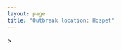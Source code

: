 ```yaml
---
layout: page
title: "Outbreak location: Hospet"
---
```

<div id="mapid">
<script src="https://buda-magenta.github.io/hazard_map/load_map.js"></script>
><script>
var marker_outbreak = L.marker([15.266493, 76.387230],{"autoPan": true}).addTo(map); marker_outbreak.bindTooltip("Hospet").openTooltip();

var circle_1 = L.circle([15.426365, 75.630079], {"pane": "markerPane", "color": "red", "fill": true, "fillOpacity": 0.2, "fillRule": "evenodd", "lineCap": "round", "lineJoin": "round", "opacity": 1.0, "radius": 695869, "stroke": true, "weight": 2}).addTo(map);
circle_1.bindTooltip("Gadag<br>rank: 1<br>hazard index: 0.173967")

var circle_2 = L.circle([12.979120, 77.591300], {"pane": "markerPane", "color": "red", "fill": true, "fillOpacity": 0.2, "fillRule": "evenodd", "lineCap": "round", "lineJoin": "round", "opacity": 1.0, "radius": 159900, "stroke": true, "weight": 2}).addTo(map);
circle_2.bindTooltip("Bangalore<br>rank: 2<br>hazard index: 0.039975")

var circle_3 = L.circle([15.143395, 76.919388], {"pane": "markerPane", "color": "red", "fill": true, "fillOpacity": 0.2, "fillRule": "evenodd", "lineCap": "round", "lineJoin": "round", "opacity": 1.0, "radius": 149296, "stroke": true, "weight": 2}).addTo(map);
circle_3.bindTooltip("Bellary<br>rank: 3<br>hazard index: 0.037324")

var circle_4 = L.circle([15.351838, 75.137985], {"pane": "markerPane", "color": "red", "fill": true, "fillOpacity": 0.2, "fillRule": "evenodd", "lineCap": "round", "lineJoin": "round", "opacity": 1.0, "radius": 102490, "stroke": true, "weight": 2}).addTo(map);
circle_4.bindTooltip("Hubli<br>rank: 4<br>hazard index: 0.025623")

var circle_5 = L.circle([14.466127, 75.920636], {"pane": "markerPane", "color": "red", "fill": true, "fillOpacity": 0.2, "fillRule": "evenodd", "lineCap": "round", "lineJoin": "round", "opacity": 1.0, "radius": 37815, "stroke": true, "weight": 2}).addTo(map);
circle_5.bindTooltip("Davanagere<br>rank: 5<br>hazard index: 0.009454")

var circle_6 = L.circle([14.475294, 78.821686], {"pane": "markerPane", "color": "red", "fill": true, "fillOpacity": 0.2, "fillRule": "evenodd", "lineCap": "round", "lineJoin": "round", "opacity": 1.0, "radius": 37790, "stroke": true, "weight": 2}).addTo(map);
circle_6.bindTooltip("Kadapa<br>rank: 6<br>hazard index: 0.009448")

var circle_7 = L.circle([15.830925, 78.042537], {"pane": "markerPane", "color": "red", "fill": true, "fillOpacity": 0.2, "fillRule": "evenodd", "lineCap": "round", "lineJoin": "round", "opacity": 1.0, "radius": 36813, "stroke": true, "weight": 2}).addTo(map);
circle_7.bindTooltip("Kurnool<br>rank: 7<br>hazard index: 0.009203")

var circle_8 = L.circle([13.932609, 75.574978], {"pane": "markerPane", "color": "red", "fill": true, "fillOpacity": 0.2, "fillRule": "evenodd", "lineCap": "round", "lineJoin": "round", "opacity": 1.0, "radius": 27933, "stroke": true, "weight": 2}).addTo(map);
circle_8.bindTooltip("Shimoga<br>rank: 8<br>hazard index: 0.006983")

var circle_9 = L.circle([15.119651, 77.455290], {"pane": "markerPane", "color": "red", "fill": true, "fillOpacity": 0.2, "fillRule": "evenodd", "lineCap": "round", "lineJoin": "round", "opacity": 1.0, "radius": 27258, "stroke": true, "weight": 2}).addTo(map);
circle_9.bindTooltip("Guntakal<br>rank: 9<br>hazard index: 0.006815")

var circle_10 = L.circle([17.849907, 75.276320], {"pane": "markerPane", "color": "red", "fill": true, "fillOpacity": 0.2, "fillRule": "evenodd", "lineCap": "round", "lineJoin": "round", "opacity": 1.0, "radius": 23179, "stroke": true, "weight": 2}).addTo(map);
circle_10.bindTooltip("Solapur<br>rank: 10<br>hazard index: 0.005795")

var circle_11 = L.circle([14.654623, 77.556260], {"pane": "markerPane", "color": "red", "fill": true, "fillOpacity": 0.2, "fillRule": "evenodd", "lineCap": "round", "lineJoin": "round", "opacity": 1.0, "radius": 22849, "stroke": true, "weight": 2}).addTo(map);
circle_11.bindTooltip("Anantapur<br>rank: 11<br>hazard index: 0.005712")

var circle_12 = L.circle([14.906956, 78.009707], {"pane": "markerPane", "color": "red", "fill": true, "fillOpacity": 0.2, "fillRule": "evenodd", "lineCap": "round", "lineJoin": "round", "opacity": 1.0, "radius": 22383, "stroke": true, "weight": 2}).addTo(map);
circle_12.bindTooltip("Tadipatri<br>rank: 12<br>hazard index: 0.005596")

var circle_13 = L.circle([16.083333, 77.166667], {"pane": "markerPane", "color": "red", "fill": true, "fillOpacity": 0.2, "fillRule": "evenodd", "lineCap": "round", "lineJoin": "round", "opacity": 1.0, "radius": 20247, "stroke": true, "weight": 2}).addTo(map);
circle_13.bindTooltip("Raichur<br>rank: 13<br>hazard index: 0.005062")

var circle_14 = L.circle([18.793568, 80.815939], {"pane": "markerPane", "color": "red", "fill": true, "fillOpacity": 0.2, "fillRule": "evenodd", "lineCap": "round", "lineJoin": "round", "opacity": 1.0, "radius": 17025, "stroke": true, "weight": 2}).addTo(map);
circle_14.bindTooltip("Bijapur<br>rank: 14<br>hazard index: 0.004256")

var circle_15 = L.circle([15.431506, 76.532774], {"pane": "markerPane", "color": "red", "fill": true, "fillOpacity": 0.2, "fillRule": "evenodd", "lineCap": "round", "lineJoin": "round", "opacity": 1.0, "radius": 16847, "stroke": true, "weight": 2}).addTo(map);
circle_15.bindTooltip("Gangawati<br>rank: 15<br>hazard index: 0.004212")

var circle_16 = L.circle([15.631900, 77.275900], {"pane": "markerPane", "color": "red", "fill": true, "fillOpacity": 0.2, "fillRule": "evenodd", "lineCap": "round", "lineJoin": "round", "opacity": 1.0, "radius": 16358, "stroke": true, "weight": 2}).addTo(map);
circle_16.bindTooltip("Adoni<br>rank: 16<br>hazard index: 0.004090")

var circle_17 = L.circle([17.388786, 78.461065], {"pane": "markerPane", "color": "red", "fill": true, "fillOpacity": 0.2, "fillRule": "evenodd", "lineCap": "round", "lineJoin": "round", "opacity": 1.0, "radius": 15428, "stroke": true, "weight": 2}).addTo(map);
circle_17.bindTooltip("Hyderabad<br>rank: 17<br>hazard index: 0.003857")

var circle_18 = L.circle([16.508759, 80.618510], {"pane": "markerPane", "color": "red", "fill": true, "fillOpacity": 0.2, "fillRule": "evenodd", "lineCap": "round", "lineJoin": "round", "opacity": 1.0, "radius": 12074, "stroke": true, "weight": 2}).addTo(map);
circle_18.bindTooltip("Vijayawada<br>rank: 18<br>hazard index: 0.003019")

var circle_19 = L.circle([16.185317, 75.696792], {"pane": "markerPane", "color": "red", "fill": true, "fillOpacity": 0.2, "fillRule": "evenodd", "lineCap": "round", "lineJoin": "round", "opacity": 1.0, "radius": 11659, "stroke": true, "weight": 2}).addTo(map);
circle_19.bindTooltip("Bagalkot<br>rank: 19<br>hazard index: 0.002915")

var circle_20 = L.circle([12.869810, 74.843008], {"pane": "markerPane", "color": "red", "fill": true, "fillOpacity": 0.2, "fillRule": "evenodd", "lineCap": "round", "lineJoin": "round", "opacity": 1.0, "radius": 10774, "stroke": true, "weight": 2}).addTo(map);
circle_20.bindTooltip("Mangalore<br>rank: 20<br>hazard index: 0.002694")

var circle_21 = L.circle([14.625888, 75.635724], {"pane": "markerPane", "color": "red", "fill": true, "fillOpacity": 0.2, "fillRule": "evenodd", "lineCap": "round", "lineJoin": "round", "opacity": 1.0, "radius": 10039, "stroke": true, "weight": 2}).addTo(map);
circle_21.bindTooltip("Ranibennur<br>rank: 21<br>hazard index: 0.002510")

var circle_22 = L.circle([12.305183, 76.655361], {"pane": "markerPane", "color": "red", "fill": true, "fillOpacity": 0.2, "fillRule": "evenodd", "lineCap": "round", "lineJoin": "round", "opacity": 1.0, "radius": 7516, "stroke": true, "weight": 2}).addTo(map);
circle_22.bindTooltip("Mysore<br>rank: 22<br>hazard index: 0.001879")

var circle_23 = L.circle([16.291519, 80.454159], {"pane": "markerPane", "color": "red", "fill": true, "fillOpacity": 0.2, "fillRule": "evenodd", "lineCap": "round", "lineJoin": "round", "opacity": 1.0, "radius": 7503, "stroke": true, "weight": 2}).addTo(map);
circle_23.bindTooltip("Guntur<br>rank: 23<br>hazard index: 0.001876")

var circle_24 = L.circle([19.075990, 72.877393], {"pane": "markerPane", "color": "red", "fill": true, "fillOpacity": 0.2, "fillRule": "evenodd", "lineCap": "round", "lineJoin": "round", "opacity": 1.0, "radius": 7150, "stroke": true, "weight": 2}).addTo(map);
circle_24.bindTooltip("Mumbai<br>rank: 24<br>hazard index: 0.001788")

var circle_25 = L.circle([15.857267, 74.506934], {"pane": "markerPane", "color": "red", "fill": true, "fillOpacity": 0.2, "fillRule": "evenodd", "lineCap": "round", "lineJoin": "round", "opacity": 1.0, "radius": 6962, "stroke": true, "weight": 2}).addTo(map);
circle_25.bindTooltip("Belgaum<br>rank: 25<br>hazard index: 0.001741")

var circle_26 = L.circle([13.631637, 79.423171], {"pane": "markerPane", "color": "red", "fill": true, "fillOpacity": 0.2, "fillRule": "evenodd", "lineCap": "round", "lineJoin": "round", "opacity": 1.0, "radius": 6079, "stroke": true, "weight": 2}).addTo(map);
circle_26.bindTooltip("Tirupati<br>rank: 26<br>hazard index: 0.001520")

var circle_27 = L.circle([14.226644, 76.400512], {"pane": "markerPane", "color": "red", "fill": true, "fillOpacity": 0.2, "fillRule": "evenodd", "lineCap": "round", "lineJoin": "round", "opacity": 1.0, "radius": 5946, "stroke": true, "weight": 2}).addTo(map);
circle_27.bindTooltip("Chitradurga<br>rank: 27<br>hazard index: 0.001487")

var circle_28 = L.circle([13.340077, 77.100621], {"pane": "markerPane", "color": "red", "fill": true, "fillOpacity": 0.2, "fillRule": "evenodd", "lineCap": "round", "lineJoin": "round", "opacity": 1.0, "radius": 5662, "stroke": true, "weight": 2}).addTo(map);
circle_28.bindTooltip("Tumkur<br>rank: 28<br>hazard index: 0.001416")

var circle_29 = L.circle([16.850253, 74.594888], {"pane": "markerPane", "color": "red", "fill": true, "fillOpacity": 0.2, "fillRule": "evenodd", "lineCap": "round", "lineJoin": "round", "opacity": 1.0, "radius": 4176, "stroke": true, "weight": 2}).addTo(map);
circle_29.bindTooltip("Sangli<br>rank: 29<br>hazard index: 0.001044")

var circle_30 = L.circle([16.702841, 74.240533], {"pane": "markerPane", "color": "red", "fill": true, "fillOpacity": 0.2, "fillRule": "evenodd", "lineCap": "round", "lineJoin": "round", "opacity": 1.0, "radius": 4133, "stroke": true, "weight": 2}).addTo(map);
circle_30.bindTooltip("Kolhapur<br>rank: 30<br>hazard index: 0.001033")

var circle_31 = L.circle([13.083694, 80.270186], {"pane": "markerPane", "color": "red", "fill": true, "fillOpacity": 0.2, "fillRule": "evenodd", "lineCap": "round", "lineJoin": "round", "opacity": 1.0, "radius": 3749, "stroke": true, "weight": 2}).addTo(map);
circle_31.bindTooltip("Chennai<br>rank: 31<br>hazard index: 0.000937")

var circle_32 = L.circle([13.826383, 77.493772], {"pane": "markerPane", "color": "red", "fill": true, "fillOpacity": 0.2, "fillRule": "evenodd", "lineCap": "round", "lineJoin": "round", "opacity": 1.0, "radius": 3744, "stroke": true, "weight": 2}).addTo(map);
circle_32.bindTooltip("Hindupur<br>rank: 32<br>hazard index: 0.000936")

var circle_33 = L.circle([15.398403, 73.812918], {"pane": "markerPane", "color": "red", "fill": true, "fillOpacity": 0.2, "fillRule": "evenodd", "lineCap": "round", "lineJoin": "round", "opacity": 1.0, "radius": 3374, "stroke": true, "weight": 2}).addTo(map);
circle_33.bindTooltip("Vasco Da Gama<br>rank: 33<br>hazard index: 0.000844")

var circle_34 = L.circle([14.422347, 77.720069], {"pane": "markerPane", "color": "red", "fill": true, "fillOpacity": 0.2, "fillRule": "evenodd", "lineCap": "round", "lineJoin": "round", "opacity": 1.0, "radius": 3269, "stroke": true, "weight": 2}).addTo(map);
circle_34.bindTooltip("Dharmavaram<br>rank: 34<br>hazard index: 0.000817")

var circle_35 = L.circle([28.651718, 77.221939], {"pane": "markerPane", "color": "red", "fill": true, "fillOpacity": 0.2, "fillRule": "evenodd", "lineCap": "round", "lineJoin": "round", "opacity": 1.0, "radius": 3266, "stroke": true, "weight": 2}).addTo(map);
circle_35.bindTooltip("Delhi<br>rank: 35<br>hazard index: 0.000817")

var circle_36 = L.circle([17.166667, 77.083333], {"pane": "markerPane", "color": "red", "fill": true, "fillOpacity": 0.2, "fillRule": "evenodd", "lineCap": "round", "lineJoin": "round", "opacity": 1.0, "radius": 2871, "stroke": true, "weight": 2}).addTo(map);
circle_36.bindTooltip("Gulbarga<br>rank: 36<br>hazard index: 0.000718")

var circle_37 = L.circle([11.664300, 78.146000], {"pane": "markerPane", "color": "red", "fill": true, "fillOpacity": 0.2, "fillRule": "evenodd", "lineCap": "round", "lineJoin": "round", "opacity": 1.0, "radius": 2521, "stroke": true, "weight": 2}).addTo(map);
circle_37.bindTooltip("Salem<br>rank: 37<br>hazard index: 0.000630")

var circle_38 = L.circle([15.475377, 78.478558], {"pane": "markerPane", "color": "red", "fill": true, "fillOpacity": 0.2, "fillRule": "evenodd", "lineCap": "round", "lineJoin": "round", "opacity": 1.0, "radius": 2312, "stroke": true, "weight": 2}).addTo(map);
circle_38.bindTooltip("Nandyal<br>rank: 38<br>hazard index: 0.000578")

var circle_39 = L.circle([16.695935, 74.455575], {"pane": "markerPane", "color": "red", "fill": true, "fillOpacity": 0.2, "fillRule": "evenodd", "lineCap": "round", "lineJoin": "round", "opacity": 1.0, "radius": 2164, "stroke": true, "weight": 2}).addTo(map);
circle_39.bindTooltip("Ichalkaranji<br>rank: 39<br>hazard index: 0.000541")

var circle_40 = L.circle([12.955100, 78.269900], {"pane": "markerPane", "color": "red", "fill": true, "fillOpacity": 0.2, "fillRule": "evenodd", "lineCap": "round", "lineJoin": "round", "opacity": 1.0, "radius": 2031, "stroke": true, "weight": 2}).addTo(map);
circle_40.bindTooltip("Robertson Pet<br>rank: 40<br>hazard index: 0.000508")

var circle_41 = L.circle([18.521428, 73.854454], {"pane": "markerPane", "color": "red", "fill": true, "fillOpacity": 0.2, "fillRule": "evenodd", "lineCap": "round", "lineJoin": "round", "opacity": 1.0, "radius": 1803, "stroke": true, "weight": 2}).addTo(map);
circle_41.bindTooltip("Pune<br>rank: 41<br>hazard index: 0.000451")

var circle_42 = L.circle([14.449372, 79.987376], {"pane": "markerPane", "color": "red", "fill": true, "fillOpacity": 0.2, "fillRule": "evenodd", "lineCap": "round", "lineJoin": "round", "opacity": 1.0, "radius": 1690, "stroke": true, "weight": 2}).addTo(map);
circle_42.bindTooltip("Nellore<br>rank: 42<br>hazard index: 0.000423")

var circle_43 = L.circle([22.541418, 88.357691], {"pane": "markerPane", "color": "red", "fill": true, "fillOpacity": 0.2, "fillRule": "evenodd", "lineCap": "round", "lineJoin": "round", "opacity": 1.0, "radius": 1620, "stroke": true, "weight": 2}).addTo(map);
circle_43.bindTooltip("Kolkata<br>rank: 43<br>hazard index: 0.000405")

var circle_44 = L.circle([12.732884, 77.830948], {"pane": "markerPane", "color": "red", "fill": true, "fillOpacity": 0.2, "fillRule": "evenodd", "lineCap": "round", "lineJoin": "round", "opacity": 1.0, "radius": 1364, "stroke": true, "weight": 2}).addTo(map);
circle_44.bindTooltip("Hosur<br>rank: 44<br>hazard index: 0.000341")

var circle_45 = L.circle([16.238924, 80.047288], {"pane": "markerPane", "color": "red", "fill": true, "fillOpacity": 0.2, "fillRule": "evenodd", "lineCap": "round", "lineJoin": "round", "opacity": 1.0, "radius": 1340, "stroke": true, "weight": 2}).addTo(map);
circle_45.bindTooltip("Narasaraopet<br>rank: 45<br>hazard index: 0.000335")

var circle_46 = L.circle([12.523889, 76.896196], {"pane": "markerPane", "color": "red", "fill": true, "fillOpacity": 0.2, "fillRule": "evenodd", "lineCap": "round", "lineJoin": "round", "opacity": 1.0, "radius": 1118, "stroke": true, "weight": 2}).addTo(map);
circle_46.bindTooltip("Mandya<br>rank: 46<br>hazard index: 0.000280")

var circle_47 = L.circle([17.980609, 79.598212], {"pane": "markerPane", "color": "red", "fill": true, "fillOpacity": 0.2, "fillRule": "evenodd", "lineCap": "round", "lineJoin": "round", "opacity": 1.0, "radius": 1067, "stroke": true, "weight": 2}).addTo(map);
circle_47.bindTooltip("Warangal<br>rank: 47<br>hazard index: 0.000267")

var circle_48 = L.circle([19.194329, 72.970178], {"pane": "markerPane", "color": "red", "fill": true, "fillOpacity": 0.2, "fillRule": "evenodd", "lineCap": "round", "lineJoin": "round", "opacity": 1.0, "radius": 1052, "stroke": true, "weight": 2}).addTo(map);
circle_48.bindTooltip("Thane<br>rank: 48<br>hazard index: 0.000263")

var circle_49 = L.circle([13.137000, 78.133961], {"pane": "markerPane", "color": "red", "fill": true, "fillOpacity": 0.2, "fillRule": "evenodd", "lineCap": "round", "lineJoin": "round", "opacity": 1.0, "radius": 1047, "stroke": true, "weight": 2}).addTo(map);
circle_49.bindTooltip("Kolar<br>rank: 49<br>hazard index: 0.000262")

var circle_50 = L.circle([13.007082, 76.099270], {"pane": "markerPane", "color": "red", "fill": true, "fillOpacity": 0.2, "fillRule": "evenodd", "lineCap": "round", "lineJoin": "round", "opacity": 1.0, "radius": 937, "stroke": true, "weight": 2}).addTo(map);
circle_50.bindTooltip("Hassan<br>rank: 50<br>hazard index: 0.000234")

var circle_51 = L.circle([11.001812, 76.962842], {"pane": "markerPane", "color": "red", "fill": true, "fillOpacity": 0.2, "fillRule": "evenodd", "lineCap": "round", "lineJoin": "round", "opacity": 1.0, "radius": 882, "stroke": true, "weight": 2}).addTo(map);
circle_51.bindTooltip("Coimbatore<br>rank: 51<br>hazard index: 0.000221")

var circle_52 = L.circle([23.021624, 72.579707], {"pane": "markerPane", "color": "red", "fill": true, "fillOpacity": 0.2, "fillRule": "evenodd", "lineCap": "round", "lineJoin": "round", "opacity": 1.0, "radius": 850, "stroke": true, "weight": 2}).addTo(map);
circle_52.bindTooltip("Ahmedabad<br>rank: 52<br>hazard index: 0.000213")

var circle_53 = L.circle([14.752266, 78.548552], {"pane": "markerPane", "color": "red", "fill": true, "fillOpacity": 0.2, "fillRule": "evenodd", "lineCap": "round", "lineJoin": "round", "opacity": 1.0, "radius": 819, "stroke": true, "weight": 2}).addTo(map);
circle_53.bindTooltip("Proddatur<br>rank: 53<br>hazard index: 0.000205")

var circle_54 = L.circle([20.166670, 79.172114], {"pane": "markerPane", "color": "red", "fill": true, "fillOpacity": 0.2, "fillRule": "evenodd", "lineCap": "round", "lineJoin": "round", "opacity": 1.0, "radius": 797, "stroke": true, "weight": 2}).addTo(map);
circle_54.bindTooltip("Bhadravati<br>rank: 54<br>hazard index: 0.000199")

var circle_55 = L.circle([16.237773, 80.646422], {"pane": "markerPane", "color": "red", "fill": true, "fillOpacity": 0.2, "fillRule": "evenodd", "lineCap": "round", "lineJoin": "round", "opacity": 1.0, "radius": 749, "stroke": true, "weight": 2}).addTo(map);
circle_55.bindTooltip("Tenali<br>rank: 55<br>hazard index: 0.000187")

var circle_56 = L.circle([9.931308, 76.267414], {"pane": "markerPane", "color": "red", "fill": true, "fillOpacity": 0.2, "fillRule": "evenodd", "lineCap": "round", "lineJoin": "round", "opacity": 1.0, "radius": 749, "stroke": true, "weight": 2}).addTo(map);
circle_56.bindTooltip("Kochi<br>rank: 56<br>hazard index: 0.000187")

var circle_57 = L.circle([17.723128, 83.301284], {"pane": "markerPane", "color": "red", "fill": true, "fillOpacity": 0.2, "fillRule": "evenodd", "lineCap": "round", "lineJoin": "round", "opacity": 1.0, "radius": 711, "stroke": true, "weight": 2}).addTo(map);
circle_57.bindTooltip("Visakhapatnam<br>rank: 57<br>hazard index: 0.000178")

var circle_58 = L.circle([16.432998, 80.993715], {"pane": "markerPane", "color": "red", "fill": true, "fillOpacity": 0.2, "fillRule": "evenodd", "lineCap": "round", "lineJoin": "round", "opacity": 1.0, "radius": 682, "stroke": true, "weight": 2}).addTo(map);
circle_58.bindTooltip("Gudivada<br>rank: 58<br>hazard index: 0.000171")

var circle_59 = L.circle([20.266777, 85.843559], {"pane": "markerPane", "color": "red", "fill": true, "fillOpacity": 0.2, "fillRule": "evenodd", "lineCap": "round", "lineJoin": "round", "opacity": 1.0, "radius": 638, "stroke": true, "weight": 2}).addTo(map);
circle_59.bindTooltip("Bhubaneswar<br>rank: 59<br>hazard index: 0.000160")

var circle_60 = L.circle([16.094950, 80.165878], {"pane": "markerPane", "color": "red", "fill": true, "fillOpacity": 0.2, "fillRule": "evenodd", "lineCap": "round", "lineJoin": "round", "opacity": 1.0, "radius": 573, "stroke": true, "weight": 2}).addTo(map);
circle_60.bindTooltip("Chilakaluripet<br>rank: 60<br>hazard index: 0.000143")

var circle_61 = L.circle([13.160105, 79.155551], {"pane": "markerPane", "color": "red", "fill": true, "fillOpacity": 0.2, "fillRule": "evenodd", "lineCap": "round", "lineJoin": "round", "opacity": 1.0, "radius": 547, "stroke": true, "weight": 2}).addTo(map);
circle_61.bindTooltip("Chittoor<br>rank: 61<br>hazard index: 0.000137")

var circle_62 = L.circle([8.576971, 77.050125], {"pane": "markerPane", "color": "red", "fill": true, "fillOpacity": 0.2, "fillRule": "evenodd", "lineCap": "round", "lineJoin": "round", "opacity": 1.0, "radius": 532, "stroke": true, "weight": 2}).addTo(map);
circle_62.bindTooltip("Thiruvananthapuram<br>rank: 62<br>hazard index: 0.000133")

var circle_63 = L.circle([16.181939, 81.135130], {"pane": "markerPane", "color": "red", "fill": true, "fillOpacity": 0.2, "fillRule": "evenodd", "lineCap": "round", "lineJoin": "round", "opacity": 1.0, "radius": 506, "stroke": true, "weight": 2}).addTo(map);
circle_63.bindTooltip("Machilipatnam<br>rank: 63<br>hazard index: 0.000127")

var circle_64 = L.circle([11.258608, 75.778874], {"pane": "markerPane", "color": "red", "fill": true, "fillOpacity": 0.2, "fillRule": "evenodd", "lineCap": "round", "lineJoin": "round", "opacity": 1.0, "radius": 489, "stroke": true, "weight": 2}).addTo(map);
circle_64.bindTooltip("Kozhikode<br>rank: 64<br>hazard index: 0.000122")

var circle_65 = L.circle([25.335649, 83.007629], {"pane": "markerPane", "color": "red", "fill": true, "fillOpacity": 0.2, "fillRule": "evenodd", "lineCap": "round", "lineJoin": "round", "opacity": 1.0, "radius": 452, "stroke": true, "weight": 2}).addTo(map);
circle_65.bindTooltip("Varanasi<br>rank: 65<br>hazard index: 0.000113")

var circle_66 = L.circle([19.250000, 74.750000], {"pane": "markerPane", "color": "red", "fill": true, "fillOpacity": 0.2, "fillRule": "evenodd", "lineCap": "round", "lineJoin": "round", "opacity": 1.0, "radius": 431, "stroke": true, "weight": 2}).addTo(map);
circle_66.bindTooltip("Ahmadnagar<br>rank: 66<br>hazard index: 0.000108")

var circle_67 = L.circle([21.149813, 79.082056], {"pane": "markerPane", "color": "red", "fill": true, "fillOpacity": 0.2, "fillRule": "evenodd", "lineCap": "round", "lineJoin": "round", "opacity": 1.0, "radius": 424, "stroke": true, "weight": 2}).addTo(map);
circle_67.bindTooltip("Nagpur<br>rank: 67<br>hazard index: 0.000106")

var circle_68 = L.circle([18.351469, 76.755121], {"pane": "markerPane", "color": "red", "fill": true, "fillOpacity": 0.2, "fillRule": "evenodd", "lineCap": "round", "lineJoin": "round", "opacity": 1.0, "radius": 422, "stroke": true, "weight": 2}).addTo(map);
circle_68.bindTooltip("Latur<br>rank: 68<br>hazard index: 0.000106")

var circle_69 = L.circle([16.542769, 81.527344], {"pane": "markerPane", "color": "red", "fill": true, "fillOpacity": 0.2, "fillRule": "evenodd", "lineCap": "round", "lineJoin": "round", "opacity": 1.0, "radius": 421, "stroke": true, "weight": 2}).addTo(map);
circle_69.bindTooltip("Bhimavaram<br>rank: 69<br>hazard index: 0.000105")

var circle_70 = L.circle([25.438130, 81.833800], {"pane": "markerPane", "color": "red", "fill": true, "fillOpacity": 0.2, "fillRule": "evenodd", "lineCap": "round", "lineJoin": "round", "opacity": 1.0, "radius": 420, "stroke": true, "weight": 2}).addTo(map);
circle_70.bindTooltip("Allahabad<br>rank: 70<br>hazard index: 0.000105")

var circle_71 = L.circle([13.318014, 75.773874], {"pane": "markerPane", "color": "red", "fill": true, "fillOpacity": 0.2, "fillRule": "evenodd", "lineCap": "round", "lineJoin": "round", "opacity": 1.0, "radius": 417, "stroke": true, "weight": 2}).addTo(map);
circle_71.bindTooltip("Chikmagalur<br>rank: 71<br>hazard index: 0.000104")

var circle_72 = L.circle([18.627929, 73.800983], {"pane": "markerPane", "color": "red", "fill": true, "fillOpacity": 0.2, "fillRule": "evenodd", "lineCap": "round", "lineJoin": "round", "opacity": 1.0, "radius": 416, "stroke": true, "weight": 2}).addTo(map);
circle_72.bindTooltip("Pimpri Chinchwad<br>rank: 72<br>hazard index: 0.000104")

var circle_73 = L.circle([9.926115, 78.114098], {"pane": "markerPane", "color": "red", "fill": true, "fillOpacity": 0.2, "fillRule": "evenodd", "lineCap": "round", "lineJoin": "round", "opacity": 1.0, "radius": 411, "stroke": true, "weight": 2}).addTo(map);
circle_73.bindTooltip("Madurai<br>rank: 73<br>hazard index: 0.000103")

var circle_74 = L.circle([17.910400, 77.519900], {"pane": "markerPane", "color": "red", "fill": true, "fillOpacity": 0.2, "fillRule": "evenodd", "lineCap": "round", "lineJoin": "round", "opacity": 1.0, "radius": 404, "stroke": true, "weight": 2}).addTo(map);
circle_74.bindTooltip("Bidar<br>rank: 74<br>hazard index: 0.000101")

var circle_75 = L.circle([11.369204, 77.676627], {"pane": "markerPane", "color": "red", "fill": true, "fillOpacity": 0.2, "fillRule": "evenodd", "lineCap": "round", "lineJoin": "round", "opacity": 1.0, "radius": 397, "stroke": true, "weight": 2}).addTo(map);
circle_75.bindTooltip("Erode<br>rank: 75<br>hazard index: 0.000099")

var circle_76 = L.circle([23.160894, 79.949770], {"pane": "markerPane", "color": "red", "fill": true, "fillOpacity": 0.2, "fillRule": "evenodd", "lineCap": "round", "lineJoin": "round", "opacity": 1.0, "radius": 396, "stroke": true, "weight": 2}).addTo(map);
circle_76.bindTooltip("Jabalpur<br>rank: 76<br>hazard index: 0.000099")

var circle_77 = L.circle([26.838100, 80.934600], {"pane": "markerPane", "color": "red", "fill": true, "fillOpacity": 0.2, "fillRule": "evenodd", "lineCap": "round", "lineJoin": "round", "opacity": 1.0, "radius": 384, "stroke": true, "weight": 2}).addTo(map);
circle_77.bindTooltip("Lucknow<br>rank: 77<br>hazard index: 0.000096")

var circle_78 = L.circle([26.915458, 75.818982], {"pane": "markerPane", "color": "red", "fill": true, "fillOpacity": 0.2, "fillRule": "evenodd", "lineCap": "round", "lineJoin": "round", "opacity": 1.0, "radius": 372, "stroke": true, "weight": 2}).addTo(map);
circle_78.bindTooltip("Jaipur<br>rank: 78<br>hazard index: 0.000093")

var circle_79 = L.circle([19.087076, 82.023572], {"pane": "markerPane", "color": "red", "fill": true, "fillOpacity": 0.2, "fillRule": "evenodd", "lineCap": "round", "lineJoin": "round", "opacity": 1.0, "radius": 341, "stroke": true, "weight": 2}).addTo(map);
circle_79.bindTooltip("Jagdalpur<br>rank: 79<br>hazard index: 0.000085")

var circle_80 = L.circle([13.341917, 74.747323], {"pane": "markerPane", "color": "red", "fill": true, "fillOpacity": 0.2, "fillRule": "evenodd", "lineCap": "round", "lineJoin": "round", "opacity": 1.0, "radius": 340, "stroke": true, "weight": 2}).addTo(map);
circle_80.bindTooltip("Udupi<br>rank: 80<br>hazard index: 0.000085")

var circle_81 = L.circle([26.180598, 91.753943], {"pane": "markerPane", "color": "red", "fill": true, "fillOpacity": 0.2, "fillRule": "evenodd", "lineCap": "round", "lineJoin": "round", "opacity": 1.0, "radius": 339, "stroke": true, "weight": 2}).addTo(map);
circle_81.bindTooltip("Guwahati<br>rank: 81<br>hazard index: 0.000085")

var circle_82 = L.circle([25.609324, 85.123525], {"pane": "markerPane", "color": "red", "fill": true, "fillOpacity": 0.2, "fillRule": "evenodd", "lineCap": "round", "lineJoin": "round", "opacity": 1.0, "radius": 338, "stroke": true, "weight": 2}).addTo(map);
circle_82.bindTooltip("Patna<br>rank: 82<br>hazard index: 0.000085")

var circle_83 = L.circle([12.794811, 79.000641], {"pane": "markerPane", "color": "red", "fill": true, "fillOpacity": 0.2, "fillRule": "evenodd", "lineCap": "round", "lineJoin": "round", "opacity": 1.0, "radius": 326, "stroke": true, "weight": 2}).addTo(map);
circle_83.bindTooltip("Vellore<br>rank: 83<br>hazard index: 0.000082")

var circle_84 = L.circle([13.573260, 78.479146], {"pane": "markerPane", "color": "red", "fill": true, "fillOpacity": 0.2, "fillRule": "evenodd", "lineCap": "round", "lineJoin": "round", "opacity": 1.0, "radius": 298, "stroke": true, "weight": 2}).addTo(map);
circle_84.bindTooltip("Madanapalle<br>rank: 84<br>hazard index: 0.000075")

var circle_85 = L.circle([12.792907, 78.699917], {"pane": "markerPane", "color": "red", "fill": true, "fillOpacity": 0.2, "fillRule": "evenodd", "lineCap": "round", "lineJoin": "round", "opacity": 1.0, "radius": 273, "stroke": true, "weight": 2}).addTo(map);
circle_85.bindTooltip("Ambur<br>rank: 85<br>hazard index: 0.000068")

var circle_86 = L.circle([22.720362, 75.868200], {"pane": "markerPane", "color": "red", "fill": true, "fillOpacity": 0.2, "fillRule": "evenodd", "lineCap": "round", "lineJoin": "round", "opacity": 1.0, "radius": 271, "stroke": true, "weight": 2}).addTo(map);
circle_86.bindTooltip("Indore<br>rank: 86<br>hazard index: 0.000068")

var circle_87 = L.circle([15.507554, 80.060800], {"pane": "markerPane", "color": "red", "fill": true, "fillOpacity": 0.2, "fillRule": "evenodd", "lineCap": "round", "lineJoin": "round", "opacity": 1.0, "radius": 270, "stroke": true, "weight": 2}).addTo(map);
circle_87.bindTooltip("Ongole<br>rank: 87<br>hazard index: 0.000068")

var circle_88 = L.circle([25.531031, 78.652689], {"pane": "markerPane", "color": "red", "fill": true, "fillOpacity": 0.2, "fillRule": "evenodd", "lineCap": "round", "lineJoin": "round", "opacity": 1.0, "radius": 261, "stroke": true, "weight": 2}).addTo(map);
circle_88.bindTooltip("Jhansi<br>rank: 88<br>hazard index: 0.000065")

var circle_89 = L.circle([26.055318, 82.993139], {"pane": "markerPane", "color": "red", "fill": true, "fillOpacity": 0.2, "fillRule": "evenodd", "lineCap": "round", "lineJoin": "round", "opacity": 1.0, "radius": 258, "stroke": true, "weight": 2}).addTo(map);
circle_89.bindTooltip("Nizamabad<br>rank: 89<br>hazard index: 0.000065")

var circle_90 = L.circle([23.370035, 85.325013], {"pane": "markerPane", "color": "red", "fill": true, "fillOpacity": 0.2, "fillRule": "evenodd", "lineCap": "round", "lineJoin": "round", "opacity": 1.0, "radius": 254, "stroke": true, "weight": 2}).addTo(map);
circle_90.bindTooltip("Ranchi<br>rank: 90<br>hazard index: 0.000064")

var circle_91 = L.circle([11.101781, 77.345192], {"pane": "markerPane", "color": "red", "fill": true, "fillOpacity": 0.2, "fillRule": "evenodd", "lineCap": "round", "lineJoin": "round", "opacity": 1.0, "radius": 253, "stroke": true, "weight": 2}).addTo(map);
circle_91.bindTooltip("Tiruppur<br>rank: 91<br>hazard index: 0.000063")

var circle_92 = L.circle([12.227213, 79.070156], {"pane": "markerPane", "color": "red", "fill": true, "fillOpacity": 0.2, "fillRule": "evenodd", "lineCap": "round", "lineJoin": "round", "opacity": 1.0, "radius": 227, "stroke": true, "weight": 2}).addTo(map);
circle_92.bindTooltip("Tiruvannamalai<br>rank: 92<br>hazard index: 0.000057")

var circle_93 = L.circle([16.743454, 77.992319], {"pane": "markerPane", "color": "red", "fill": true, "fillOpacity": 0.2, "fillRule": "evenodd", "lineCap": "round", "lineJoin": "round", "opacity": 1.0, "radius": 216, "stroke": true, "weight": 2}).addTo(map);
circle_93.bindTooltip("Mahbubnagar<br>rank: 93<br>hazard index: 0.000054")

var circle_94 = L.circle([10.525626, 76.213254], {"pane": "markerPane", "color": "red", "fill": true, "fillOpacity": 0.2, "fillRule": "evenodd", "lineCap": "round", "lineJoin": "round", "opacity": 1.0, "radius": 188, "stroke": true, "weight": 2}).addTo(map);
circle_94.bindTooltip("Thrissur<br>rank: 94<br>hazard index: 0.000047")

var circle_95 = L.circle([18.761516, 79.478785], {"pane": "markerPane", "color": "red", "fill": true, "fillOpacity": 0.2, "fillRule": "evenodd", "lineCap": "round", "lineJoin": "round", "opacity": 1.0, "radius": 187, "stroke": true, "weight": 2}).addTo(map);
circle_95.bindTooltip("Ramagundam<br>rank: 95<br>hazard index: 0.000047")

var circle_96 = L.circle([21.170200, 72.831100], {"pane": "markerPane", "color": "red", "fill": true, "fillOpacity": 0.2, "fillRule": "evenodd", "lineCap": "round", "lineJoin": "round", "opacity": 1.0, "radius": 182, "stroke": true, "weight": 2}).addTo(map);
circle_96.bindTooltip("Surat<br>rank: 96<br>hazard index: 0.000046")

var circle_97 = L.circle([8.887951, 76.595501], {"pane": "markerPane", "color": "red", "fill": true, "fillOpacity": 0.2, "fillRule": "evenodd", "lineCap": "round", "lineJoin": "round", "opacity": 1.0, "radius": 168, "stroke": true, "weight": 2}).addTo(map);
circle_97.bindTooltip("Kollam<br>rank: 97<br>hazard index: 0.000042")

var circle_98 = L.circle([17.005045, 81.780473], {"pane": "markerPane", "color": "red", "fill": true, "fillOpacity": 0.2, "fillRule": "evenodd", "lineCap": "round", "lineJoin": "round", "opacity": 1.0, "radius": 167, "stroke": true, "weight": 2}).addTo(map);
circle_98.bindTooltip("Rajahmundry<br>rank: 98<br>hazard index: 0.000042")

var circle_99 = L.circle([30.733442, 76.779714], {"pane": "markerPane", "color": "red", "fill": true, "fillOpacity": 0.2, "fillRule": "evenodd", "lineCap": "round", "lineJoin": "round", "opacity": 1.0, "radius": 154, "stroke": true, "weight": 2}).addTo(map);
circle_99.bindTooltip("Chandigarh<br>rank: 99<br>hazard index: 0.000039")

var circle_100 = L.circle([10.804973, 78.687030], {"pane": "markerPane", "color": "red", "fill": true, "fillOpacity": 0.2, "fillRule": "evenodd", "lineCap": "round", "lineJoin": "round", "opacity": 1.0, "radius": 146, "stroke": true, "weight": 2}).addTo(map);
circle_100.bindTooltip("Tiruchirappalli<br>rank: 100<br>hazard index: 0.000037")
</script>
</div>